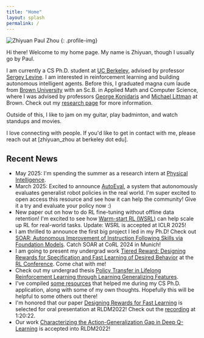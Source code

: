 ```yaml
---
title: "Home"
layout: splash
permalink: /
---
```


<style>
  .profile-img {
    display: block;
    margin: 0 0 50px 0;
    max-width: 100%;
    width: 300px;
    padding: 20px;
  }
  @media (min-width: 768px) {
    .profile-img {
      float: right;
      margin: 0 0 50px 80px;
      padding-left: 20px;
      width: 30%;
      min-width: 330px;
    }
  }
</style>

![Zhiyuan Paul Zhou](./images/new_profile.png)
{: .profile-img}

Hi there! Welcome to my home page. My name is Zhiyuan, though I usually go by Paul.

I am currently a CS Ph.D. student at [UC Berkeley](https://www.berkeley.edu), advised by professor [Sergey Levine](https://people.eecs.berkeley.edu/~svlevine/). I am interested in reinforcement learning and building autonomous intelligent agents.
Before this, I graduated magna cum laude from [Brown University](https://www.brown.edu) with an Sc.B. in Applied Math and Computer Science, where I was advised by professors [George Konidaris](https://cs.brown.edu/people/gdk/) and [Michael Littman](https://www.littmania.com) at Brown. Check out my [research page](/research/) for more information.

Outside of this, I like to jam on my guitar, play badminton, and watch standups and movies.

I love connecting with people. If you'd like to get in contact with me, please reach out at [zhiyuan_zhou at berkeley dot edu].

## Recent News
- May 2025: I'm spending the summer as a research intern at [Physical Intelligence](https://pi.website).
- March 2025: Excited to announce [AutoEval](https://auto-eval.github.io), a system that autonomously evaluates generalist robot policies in the real world. I'm super excited to open access this resource and see how it can help the community! Give it a try and evaluate your policy now :)
- New paper out on how to do RL fine-tuning without offline data retention! I'm excited to see how [Warm-start RL (WSRL)](http://arxiv.org/abs/2412.07762) can help scale up RL for real-world tasks. Update: WSRL is accepted at ICLR 2025!
- I am thrilled to announce the first big project I led in my Ph.D! Check out [SOAR: Autonomous Improvement of Instruction Following Skills via Foundation Models](https://auto-improvement.github.io). Catch SOAR at CoRL 2024 in Munich! 
- I am going to present my undergrad work [Tiered Reward: Designing Rewards for Specification and Fast Learning of Desired Behavior](/tiered_reward/) at the [RL Conference](https://rl-conference.cc). Come chat with me!
- Check out my undergrad thesis [Policy Transfer in Lifelong Reinforcement Learning through Learning Generalizing Features](https://cs.brown.edu/media/filer_public/c2/72/c272a1f8-1186-4a85-8f97-cfe8a1a7278a/zhouzhiyuan_honors_thesis.pdf).
- I've compiled [some resources](/grad_school_apps/) that helped me during my CS Ph.D. application, along with some of my own thoughts. Hopefully this will be helpful to some others out there!
- I'm honored that our paper [Designing Rewards for Fast Learning](https://arxiv.org/abs/2205.15400?context=cs.AI) is selected for oral presentation at RLDM2022! Check out the [recording](https://brown.hosted.panopto.com/Panopto/Pages/Viewer.aspx?id=7adfa2ab-3dde-46ab-b69e-aea800efe5ef) at 1:20:22.
- Our work [Characterizing the Action-Generalization Gap in Deep Q-Learning](https://arxiv.org/abs/2205.05588) is accepted into RLDM2022!
